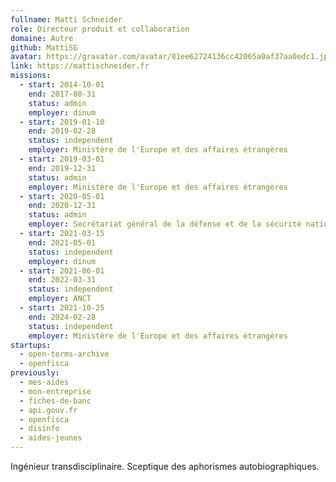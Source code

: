 ```yaml
---
fullname: Matti Schneider
role: Directeur produit et collaboration
domaine: Autre
github: MattiSG
avatar: https://gravatar.com/avatar/81ee62724136cc42065a0af37aa0edc1.jpg?s=512
link: https://mattischneider.fr
missions:
  - start: 2014-10-01
    end: 2017-08-31
    status: admin
    employer: dinum
  - start: 2019-01-10
    end: 2019-02-28
    status: independent
    employer: Ministère de l'Europe et des affaires étrangères
  - start: 2019-03-01
    end: 2019-12-31
    status: admin
    employer: Ministère de l'Europe et des affaires étrangères
  - start: 2020-05-01
    end: 2020-12-31
    status: admin
    employer: Secrétariat général de la défense et de la sécurité nationale
  - start: 2021-03-15
    end: 2021-05-01
    status: independent
    employer: dinum
  - start: 2021-06-01
    end: 2022-03-31
    status: independent
    employer: ANCT
  - start: 2021-10-25
    end: 2024-02-28
    status: independent
    employer: Ministère de l'Europe et des affaires étrangères
startups:
  - open-terms-archive
  - openfisca
previously:
  - mes-aides
  - mon-entreprise
  - fiches-de-banc
  - api.gouv.fr
  - openfisca
  - disinfo
  - aides-jeunes
---
```


Ingénieur transdisciplinaire. Sceptique des aphorismes autobiographiques.
